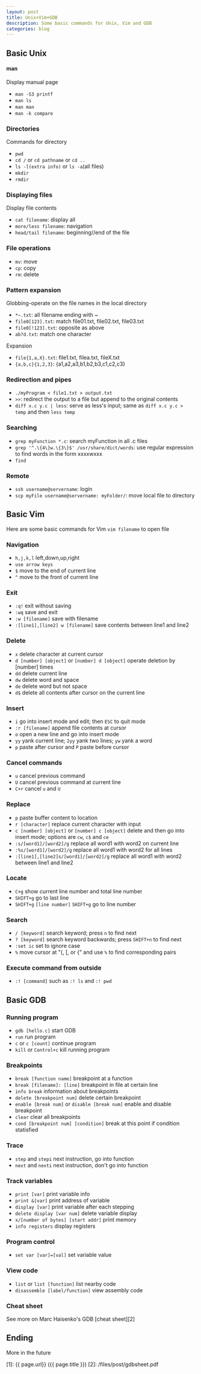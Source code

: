 ```yaml
---
layout: post
title: Unix+Vim+GDB
description: Some basic commands for Unix, Vim and GDB
categories: blog
---
```



## Basic Unix

#### man
Display manual page

* `man -S3 printf`
* `man ls`
* `man man`
* `man -k compare`

### Directories
Commands for directory

* `pwd`
* `cd /` or `cd pathname` or `cd ..`
* `ls -l(extra info)` or `ls -a`(all files)
* `mkdir`
* `rmdir`

### Displaying files
Display file contents

* `cat filename`: display all
* `more/less filename`: navigation
* `head/tail filename`: beginning//end of the file

### File operations
* `mv`: move
* `cp`: copy
* `rm`: delete

### Pattern expansion
Globbing-operate on the file names in the local directory

* `*~.txt`: all filename ending with ~
* `file0[123].txt`: match file01.txt, file02.txt, file03.txt
* `file0[!123].txt`: opposite as above
* `ab?d.txt`: match one character

Expansion

* `file{1,a,X}.txt`: file1.txt, filea.txt, fileX.txt
* `{a,b,c}{1,2,3}`: {a1,a2,a3,b1,b2,b3,c1,c2,c3}

### Redirection and pipes
* `./myProgram < file1.txt > output.txt`
* `>>`: redirect the output to a file but append to the original contents
* `diff x.c y.c | less`: serve as less's input; same as `diff x.c y.c > temp` and then `less temp`

### Searching
* `grep myFunction *.c`: search myFunction in all .c files
*  `grep '^.\{4\}w.\{3\}$' /usr/share/dict/words`: use regular expression to find words in the form xxxxwxxx
* `find`

### Remote
* `ssh username@servername`: login
* `scp myFile username@servername: myFolder/`: move local file to directory


## Basic Vim

Here are some basic commands for Vim
`vim filename` to open file

### Navigation

* `h,j,k,l` left,down,up,right
* `use arrow keys`
* `$` move to the end of current line
* `^` move to the front of current line

### Exit

* `:q!` exit without saving
* `:wq` save and exit
* `:w [filename]` save with filename
* `:[line1],[line2] w [filename]` save contents between line1 and line2

### Delete

* `x` delete character at current cursor
* `d [number] [object]` or `[number] d [object]` operate deletion by [number] times 
* `dd` delete current line
* `dw` delete word and space
* `de` delete word but not space
* `d$` delete all contents after cursor on the current line

### Insert

* `i` go into insert mode and edit; then `ESC` to quit mode
* `:r [filename]` append file contents at cursor
* `o` open a new line and go into insert mode
* `yy` yank current line; `2yy` yank two lines; `yw` yank a word
* `p` paste after cursor and `P` paste before cursor

### Cancel commands

* `u` cancel previous command
* `U` cancel previous command at current line
* `C+r` cancel `u` and `U`

### Replace

* `p` paste buffer content to location
* `r [character]` replace current character with input
* `c [number] [object]` or `[number] c [object]` delete and then go into insert mode; options are `cw`, `c$` and `ce`
* `:s/[word1]/[word2]/g` replace all word1 with word2 on current line
* `:%s/[word1]/[word2]/g` replace all word1 with word2 for all lines
* `:[line1],[line2]s/[word1]/[word2]/g` replace all word1 with word2 between line1 and line2

### Locate

* `C+g` show current line number and total line number
* `SHIFT+g` go to last line
* `SHIFT+g` `[line number]` `SHIFT+g` go to line number

### Search

* `/ [keyword]` search keyword; press `n` to find next
* `? [keyword]` search keyword backwards; press `SHIFT+n` to find next
* `:set ic` set to ignore case
* `%` move cursor at "(, [, or {" and use `%` to find corresponding pairs

### Execute command from outside

* `:! [command]` such as `:! ls` and `:! pwd`

## Basic GDB

### Running program
* `gdb [hello.c]` start GDB
* `run` run program
* `c` or `c [count]` continue program
* `kill` or `Control+c` kill running program

### Breakpoints
* `break [function name]` breakpoint at a function
* `break [filename]: [line]` breakpoint in file at certain line
* `info break` information about breakpoints
* `delete [breakpoint num]` delete certain breakpoint
* `enable [break num]` or `disable [break num]` enable and disable breakpoint
* `clear` clear all breakpoints
* `cond [breakpoint num] [condition]` break at this point if condition statisfied

### Trace
* `step` and `stepi` next instruction, go into function
* `next` and `nexti` next instruction, don't go into function

### Track variables
* `print [var]` print variable info
* `print &[var]` print address of variable
* `display [var]` print variable after each stepping
* `delete display [var num]` delete variable display
* `x/[number of bytes] [start addr]` print memory
* `info registers` display registers

### Program control
* `set var [var]=[val]` set variable value

### View code
* `list` or `list [function]` list nearby code
* `disassemble [label/function]` view assembly code

### Cheat sheet
See more on Marc Haisenko's GDB [cheat sheet][2]

## Ending
More in the future


[startupjing]: http://startupjing.github.io  "startupjing"
[1]: {{ page.url}}  ({{ page.title }})
[2]: /files/post/gdbsheet.pdf



